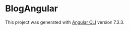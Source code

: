 # BlogAngular

This project was generated with [Angular CLI](https://github.com/angular/angular-cli) version 7.3.3.

